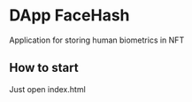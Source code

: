 # DApp FaceHash

Application for storing human biometrics in NFT

## How to start
Just open index.html
